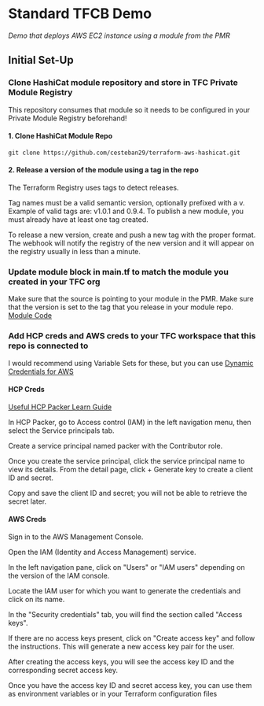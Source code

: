 # Standard TFCB Demo
 *Demo that deploys AWS EC2 instance using a module from the PMR*

## Initial Set-Up

### Clone HashiCat module repository and store in TFC Private Module Registry
This repository consumes that module so it needs to be configured in your Private Module Registry beforehand!

#### 1. Clone HashiCat Module Repo
```
git clone https://github.com/cesteban29/terraform-aws-hashicat.git
```

#### 2. Release a version of the module using a tag in the repo
The Terraform Registry uses tags to detect releases.

Tag names must be a valid semantic version, optionally prefixed with a v. Example of valid tags are: v1.0.1 and 0.9.4. To publish a new module, you must already have at least one tag created.

To release a new version, create and push a new tag with the proper format. The webhook will notify the registry of the new version and it will appear on the registry usually in less than a minute.

### Update module block in main.tf to match the module you created in your TFC org
Make sure that the source is pointing to your module in the PMR.
Make sure that the version is set to the tag that you release in your module repo.
[Module Code](https://github.com/cesteban29/tfcb-demo/blob/main/main.tf#L35-L41)

### Add HCP creds and AWS creds to your TFC workspace that this repo is connected to
I would recommend using Variable Sets for these, but you can use [Dynamic Credentials for AWS](https://developer.hashicorp.com/terraform/cloud-docs/workspaces/dynamic-provider-credentials/aws-configuration)

#### HCP Creds
[Useful HCP Packer Learn Guide](https://developer.hashicorp.com/packer/tutorials/hcp-get-started/hcp-push-image-metadata#create-hcp-service-principal-and-set-to-environment-variable)

In HCP Packer, go to Access control (IAM) in the left navigation menu, then select the Service principals tab.

Create a service principal named packer with the Contributor role.

Once you create the service principal, click the service principal name to view its details. From the detail page, click + Generate key to create a client ID and secret.

Copy and save the client ID and secret; you will not be able to retrieve the secret later.

#### AWS Creds
Sign in to the AWS Management Console.

Open the IAM (Identity and Access Management) service.

In the left navigation pane, click on "Users" or "IAM users" depending on the version of the IAM console.

Locate the IAM user for which you want to generate the credentials and click on its name.

In the "Security credentials" tab, you will find the section called "Access keys".

If there are no access keys present, click on "Create access key" and follow the instructions. This will generate a new access key pair for the user.

After creating the access keys, you will see the access key ID and the corresponding secret access key.

Once you have the access key ID and secret access key, you can use them as environment variables or in your Terraform configuration files

